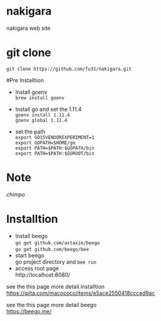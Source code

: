 # nakigara
nakigara web site 


# git clone

`git clone https://github.com/fu31/nakigara.git`

#Pre Installtion

- Install goenv  
`brew install goenv`   

- Install go and set the 1.11.4  
`goenv install 1.11.4`  
`goenv global 1.11.4`  

- set the path  
`export GO15VENDOREXPERIMENT=1`  
`export GOPATH=$HOME/go`  
`export PATH=$PATH:$GOPATH/bin`  
`export PATH=$PATH:$GOROOT/bin`  

# Note  
_chimpo_

# Installtion  

- Install beego  
`go get github.com/astaxie/beego`  
`go get github.com/beego/bee`  
- start beego  
go project directory and
`bee run`  
- access root page  
http://localhost:8080/

see the this page more detail installtion  
https://qiita.com/macococo/items/e5ace2550418ccced9ac


see the this page more detail beego  
https://beego.me/



